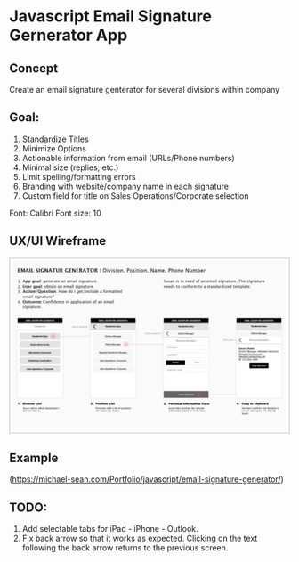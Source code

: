 # Javascript Email Signature Gernerator App


## Concept
Create an email signature genterator for several divisions within company

## Goal:
1. Standardize Titles
2. Minimize Options
3. Actionable information from email (URLs/Phone numbers)
4. Minimal size (replies, etc.)
5. Limit spelling/formatting errors
6. Branding with website/company name in each signature
7. Custom field for title on Sales Operations/Corporate selection

Font: Calibri
Font size: 10

## UX/UI Wireframe
![](image/storyboard-esg.png)

## Example
(https://michael-sean.com/Portfolio/javascript/email-signature-generator/)

## TODO:
1. Add selectable tabs for iPad - iPhone - Outlook.
2. Fix back arrow so that it works as expected. Clicking on the text following the back arrow returns to the previous screen.